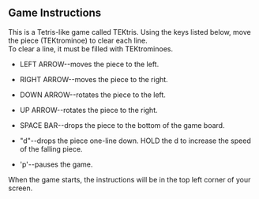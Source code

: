 ## Game Instructions

This is a Tetris-like game called TEKtris.  Using the keys listed below, move the piece (TEKtrominoe) to clear each line.  
To clear a line, it must be filled with TEKtrominoes.  

* LEFT ARROW--moves the piece to the left. 

* RIGHT ARROW--moves the piece to the right. 

* DOWN ARROW--rotates the piece to the left. 

* UP ARROW--rotates the piece to the right. 

* SPACE BAR--drops the piece to the bottom of the game board. 

* "d"--drops the piece one-line down.  HOLD the d to increase the speed of the falling piece. 

* 'p'--pauses the game. 

When the game starts, the instructions will be in the top left corner of your screen. 




